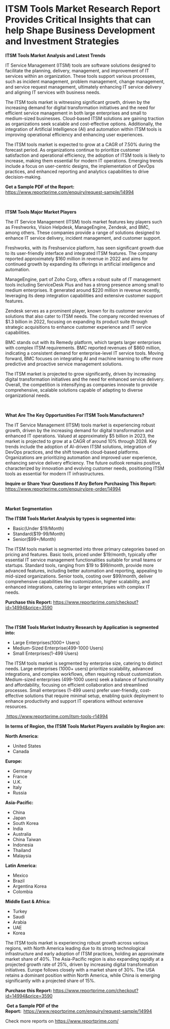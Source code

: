 <p><h1>ITSM Tools Market Research Report Provides Critical Insights that can help Shape Business Development and Investment Strategies</h1></p><p><strong>ITSM Tools Market Analysis and Latest Trends</strong></p>
<p><p>IT Service Management (ITSM) tools are software solutions designed to facilitate the planning, delivery, management, and improvement of IT services within an organization. These tools support various processes, such as incident management, problem management, change management, and service request management, ultimately enhancing IT service delivery and aligning IT services with business needs.</p><p>The ITSM tools market is witnessing significant growth, driven by the increasing demand for digital transformation initiatives and the need for efficient service management in both large enterprises and small to medium-sized businesses. Cloud-based ITSM solutions are gaining traction as organizations seek scalable and cost-effective options. Additionally, the integration of Artificial Intelligence (AI) and automation within ITSM tools is improving operational efficiency and enhancing user experiences.</p><p>The ITSM tools market is expected to grow at a CAGR of 7.50% during the forecast period. As organizations continue to prioritize customer satisfaction and operational efficiency, the adoption of ITSM tools is likely to increase, making them essential for modern IT operations. Emerging trends include a focus on user-centric designs, the implementation of DevOps practices, and enhanced reporting and analytics capabilities to drive decision-making.</p></p>
<p><strong>Get a Sample PDF of the Report:&nbsp;</strong> <a href="https://www.reportprime.com/enquiry/request-sample/14994?utm_campaign=2753&utm_medium=2&utm_source=Github&utm_content=ia&utm_term=20032025&utm_id=itsm-tools">https://www.reportprime.com/enquiry/request-sample/14994</a></p>
<p>&nbsp;</p>
<p><strong>ITSM Tools Major Market Players</strong></p>
<p><p>The IT Service Management (ITSM) tools market features key players such as Freshworks, Vision Helpdesk, ManageEngine, Zendesk, and BMC, among others. These companies provide a range of solutions designed to enhance IT service delivery, incident management, and customer support.</p><p>Freshworks, with its Freshservice platform, has seen significant growth due to its user-friendly interface and integrated ITSM features. The company reported approximately $160 million in revenue in 2022 and aims for continued growth by expanding its offerings in artificial intelligence and automation.</p><p>ManageEngine, part of Zoho Corp, offers a robust suite of IT management tools including ServiceDesk Plus and has a strong presence among small to medium enterprises. It generated around $220 million in revenue recently, leveraging its deep integration capabilities and extensive customer support features.</p><p>Zendesk serves as a prominent player, known for its customer service solutions that also cater to ITSM needs. The company recorded revenues of $1.3 billion in 2022, focusing on expanding its product suite through strategic acquisitions to enhance customer experience and IT service capabilities.</p><p>BMC stands out with its Remedy platform, which targets larger enterprises with complex ITSM requirements. BMC reported revenues of $860 million, indicating a consistent demand for enterprise-level IT service tools. Moving forward, BMC focuses on integrating AI and machine learning to offer more predictive and proactive service management solutions.</p><p>The ITSM market is projected to grow significantly, driven by increasing digital transformation initiatives and the need for enhanced service delivery. Overall, the competition is intensifying as companies innovate to provide comprehensive, scalable solutions capable of adapting to diverse organizational needs.</p></p>
<p>&nbsp;</p>
<p><strong>What Are The Key Opportunities For ITSM Tools Manufacturers?</strong></p>
<p><p>The IT Service Management (ITSM) tools market is experiencing robust growth, driven by the increasing demand for digital transformation and enhanced IT operations. Valued at approximately $5 billion in 2023, the market is projected to grow at a CAGR of around 10% through 2028. Key trends include the adoption of AI-driven ITSM solutions, integration of DevOps practices, and the shift towards cloud-based platforms. Organizations are prioritizing automation and improved user experience, enhancing service delivery efficiency. The future outlook remains positive, characterized by innovation and evolving customer needs, positioning ITSM tools as essential for modern IT infrastructures.</p></p>
<p><strong>Inquire or Share Your Questions If Any Before Purchasing This Report:</strong> <a href="https://www.reportprime.com/enquiry/pre-order/14994?utm_campaign=2753&utm_medium=2&utm_source=Github&utm_content=ia&utm_term=20032025&utm_id=itsm-tools">https://www.reportprime.com/enquiry/pre-order/14994</a></p>
<p>&nbsp;</p>
<p><strong>Market Segmentation</strong></p>
<p><strong>The ITSM Tools Market Analysis by types is segmented into:</strong></p>
<p><ul><li>Basic(Under $19/Month)</li><li>Standard($19-99/Month)</li><li>Senior($99+/Month)</li></ul></p>
<p><p>The ITSM tools market is segmented into three primary categories based on pricing and features. Basic tools, priced under $19/month, typically offer essential IT service management functionalities suitable for small teams or startups. Standard tools, ranging from $19 to $99/month, provide more advanced features, including better automation and reporting, appealing to mid-sized organizations. Senior tools, costing over $99/month, deliver comprehensive capabilities like customization, higher scalability, and enhanced integrations, catering to larger enterprises with complex IT needs.</p></p>
<p><strong>Purchase this Report:&nbsp;</strong><a href="https://www.reportprime.com/checkout?id=14994&price=3590&utm_campaign=2753&utm_medium=2&utm_source=Github&utm_content=ia&utm_term=20032025&utm_id=itsm-tools">https://www.reportprime.com/checkout?id=14994&price=3590</a></p>
<p>&nbsp;</p>
<p><strong>The ITSM Tools Market Industry Research by Application is segmented into:</strong></p>
<p><ul><li>Large Enterprises(1000+ Users)</li><li>Medium-Sized Enterprise(499-1000 Users)</li><li>Small Enterprises(1-499 Users)</li></ul></p>
<p><p>The ITSM tools market is segmented by enterprise size, catering to distinct needs. Large enterprises (1000+ users) prioritize scalability, advanced integrations, and complex workflows, often requiring robust customization. Medium-sized enterprises (499-1000 users) seek a balance of functionality and affordability, focusing on efficient collaboration and streamlined processes. Small enterprises (1-499 users) prefer user-friendly, cost-effective solutions that require minimal setup, enabling quick deployment to enhance productivity and support IT operations without extensive resources.</p></p>
<p><a href="https://www.reportprime.com/itsm-tools-r14994?utm_campaign=2753&utm_medium=2&utm_source=Github&utm_content=ia&utm_term=20032025&utm_id=itsm-tools">&nbsp;https://www.reportprime.com/itsm-tools-r14994</a></p>
<p><strong>In terms of Region, the ITSM Tools Market Players available by Region are:</strong></p>
<p>
    <p> <strong> North America: </strong>
        <ul>
            <li>United States</li>
            <li>Canada</li>
        </ul>
        </p> 
    <p> <strong> Europe: </strong>
        <ul>
            <li>Germany</li>
            <li>France</li>
            <li>U.K.</li>
            <li>Italy</li>
            <li>Russia</li>
        </ul>
        </p> 
    <p> <strong> Asia-Pacific: </strong>
        <ul>
            <li>China</li>
            <li>Japan</li>
            <li>South Korea</li>
            <li>India</li>
            <li>Australia</li>
            <li>China Taiwan</li>
            <li>Indonesia</li>
            <li>Thailand</li>
            <li>Malaysia</li>
        </ul>
        </p> 
    <p> <strong> Latin America: </strong>
        <ul>
            <li>Mexico</li>
            <li>Brazil</li>
            <li>Argentina Korea</li>
            <li>Colombia</li>
        </ul>
        </p> 
    <p> <strong> Middle East & Africa: </strong>
        <ul>
            <li>Turkey</li>
            <li>Saudi</li>
            <li>Arabia</li>
            <li>UAE</li>
            <li>Korea</li>
        </ul>
    </p>
    </p>
<p><p>The ITSM tools market is experiencing robust growth across various regions, with North America leading due to its strong technological infrastructure and early adoption of ITSM practices, holding an approximate market share of 40%. The Asia-Pacific region is also expanding rapidly at a projected growth rate of 25%, driven by increasing digital transformation initiatives. Europe follows closely with a market share of 30%. The USA retains a dominant position within North America, while China is emerging significantly with a projected share of 15%.</p></p>
<p><strong>Purchase this Report: </strong><a href="https://www.reportprime.com/checkout?id=14994&price=3590&utm_campaign=2753&utm_medium=2&utm_source=Github&utm_content=ia&utm_term=20032025&utm_id=itsm-tools">https://www.reportprime.com/checkout?id=14994&price=3590</a></p>
<p>&nbsp;<strong>Get a Sample PDF of the Report:&nbsp;&nbsp;</strong><a href="https://www.reportprime.com/enquiry/request-sample/14994?utm_campaign=2753&utm_medium=2&utm_source=Github&utm_content=ia&utm_term=20032025&utm_id=itsm-tools">https://www.reportprime.com/enquiry/request-sample/14994</a></p>
<p><strong></strong></p>
<p>Check more reports on <a href="https://www.reportprime.com/?utm_campaign=2753&utm_medium=2&utm_source=Github&utm_content=ia&utm_term=20032025&utm_id=itsm-tools">https://www.reportprime.com/</a></p>